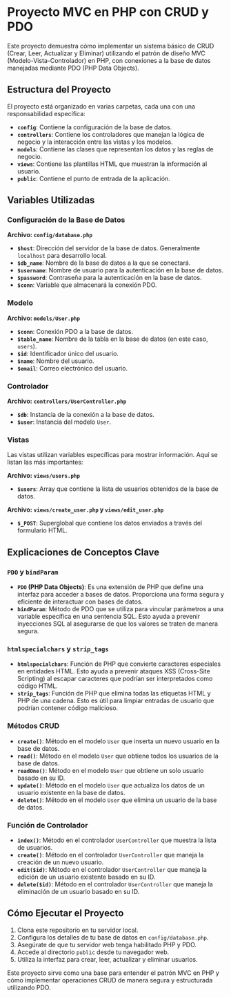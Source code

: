# Proyecto MVC en PHP con CRUD y PDO

Este proyecto demuestra cómo implementar un sistema básico de CRUD (Crear, Leer, Actualizar y Eliminar) utilizando el patrón de diseño MVC (Modelo-Vista-Controlador) en PHP, con conexiones a la base de datos manejadas mediante PDO (PHP Data Objects).

## Estructura del Proyecto

El proyecto está organizado en varias carpetas, cada una con una responsabilidad específica:

- **`config`**: Contiene la configuración de la base de datos.
- **`controllers`**: Contiene los controladores que manejan la lógica de negocio y la interacción entre las vistas y los modelos.
- **`models`**: Contiene las clases que representan los datos y las reglas de negocio.
- **`views`**: Contiene las plantillas HTML que muestran la información al usuario.
- **`public`**: Contiene el punto de entrada de la aplicación.

## Variables Utilizadas

### Configuración de la Base de Datos

**Archivo: `config/database.php`**

- **`$host`**: Dirección del servidor de la base de datos. Generalmente `localhost` para desarrollo local.
- **`$db_name`**: Nombre de la base de datos a la que se conectará.
- **`$username`**: Nombre de usuario para la autenticación en la base de datos.
- **`$password`**: Contraseña para la autenticación en la base de datos.
- **`$conn`**: Variable que almacenará la conexión PDO.

### Modelo

**Archivo: `models/User.php`**

- **`$conn`**: Conexión PDO a la base de datos.
- **`$table_name`**: Nombre de la tabla en la base de datos (en este caso, `users`).
- **`$id`**: Identificador único del usuario.
- **`$name`**: Nombre del usuario.
- **`$email`**: Correo electrónico del usuario.

### Controlador

**Archivo: `controllers/UserController.php`**

- **`$db`**: Instancia de la conexión a la base de datos.
- **`$user`**: Instancia del modelo `User`.

### Vistas

Las vistas utilizan variables específicas para mostrar información. Aquí se listan las más importantes:

**Archivo: `views/users.php`**

- **`$users`**: Array que contiene la lista de usuarios obtenidos de la base de datos.

**Archivo: `views/create_user.php` y `views/edit_user.php`**

- **`$_POST`**: Superglobal que contiene los datos enviados a través del formulario HTML.

## Explicaciones de Conceptos Clave

### `PDO` y `bindParam`

- **`PDO` (PHP Data Objects)**: Es una extensión de PHP que define una interfaz para acceder a bases de datos. Proporciona una forma segura y eficiente de interactuar con bases de datos.
- **`bindParam`**: Método de PDO que se utiliza para vincular parámetros a una variable específica en una sentencia SQL. Esto ayuda a prevenir inyecciones SQL al asegurarse de que los valores se traten de manera segura.

### `htmlspecialchars` y `strip_tags`

- **`htmlspecialchars`**: Función de PHP que convierte caracteres especiales en entidades HTML. Esto ayuda a prevenir ataques XSS (Cross-Site Scripting) al escapar caracteres que podrían ser interpretados como código HTML.
- **`strip_tags`**: Función de PHP que elimina todas las etiquetas HTML y PHP de una cadena. Esto es útil para limpiar entradas de usuario que podrían contener código malicioso.

### Métodos CRUD

- **`create()`**: Método en el modelo `User` que inserta un nuevo usuario en la base de datos.
- **`read()`**: Método en el modelo `User` que obtiene todos los usuarios de la base de datos.
- **`readOne()`**: Método en el modelo `User` que obtiene un solo usuario basado en su ID.
- **`update()`**: Método en el modelo `User` que actualiza los datos de un usuario existente en la base de datos.
- **`delete()`**: Método en el modelo `User` que elimina un usuario de la base de datos.

### Función de Controlador

- **`index()`**: Método en el controlador `UserController` que muestra la lista de usuarios.
- **`create()`**: Método en el controlador `UserController` que maneja la creación de un nuevo usuario.
- **`edit($id)`**: Método en el controlador `UserController` que maneja la edición de un usuario existente basado en su ID.
- **`delete($id)`**: Método en el controlador `UserController` que maneja la eliminación de un usuario basado en su ID.

## Cómo Ejecutar el Proyecto

1. Clona este repositorio en tu servidor local.
2. Configura los detalles de tu base de datos en `config/database.php`.
3. Asegúrate de que tu servidor web tenga habilitado PHP y PDO.
4. Accede al directorio `public` desde tu navegador web.
5. Utiliza la interfaz para crear, leer, actualizar y eliminar usuarios.

Este proyecto sirve como una base para entender el patrón MVC en PHP y cómo implementar operaciones CRUD de manera segura y estructurada utilizando PDO.
